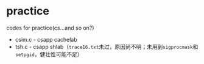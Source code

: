 # practice
codes for practice(cs...and so on?)

- csim.c - csapp cachelab
- tsh.c - csapp shlab（`trace16.txt`未过，原因尚不明；未用到`sigprocmask`和`setpgid`，健壮性可能不足）